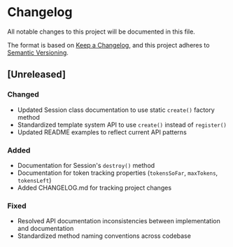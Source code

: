 # Changelog

All notable changes to this project will be documented in this file.

The format is based on [Keep a Changelog](https://keepachangelog.com/en/1.0.0/),
and this project adheres to [Semantic Versioning](https://semver.org/spec/v2.0.0.html).

## [Unreleased]

### Changed
- Updated Session class documentation to use static `create()` factory method
- Standardized template system API to use `create()` instead of `register()`
- Updated README examples to reflect current API patterns

### Added
- Documentation for Session's `destroy()` method
- Documentation for token tracking properties (`tokensSoFar`, `maxTokens`, `tokensLeft`)
- Added CHANGELOG.md for tracking project changes

### Fixed
- Resolved API documentation inconsistencies between implementation and documentation
- Standardized method naming conventions across codebase
